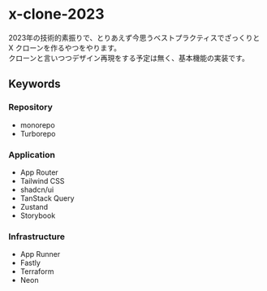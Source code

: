 # x-clone-2023

2023年の技術的素振りで、とりあえず今思うベストプラクティスでざっくりと X クローンを作るやつをやります。  
クローンと言いつつデザイン再現をする予定は無く、基本機能の実装です。

## Keywords

### Repository

- monorepo
- Turborepo

### Application

- App Router
- Tailwind CSS
- shadcn/ui
- TanStack Query
- Zustand
- Storybook

### Infrastructure

- App Runner
- Fastly
- Terraform
- Neon
